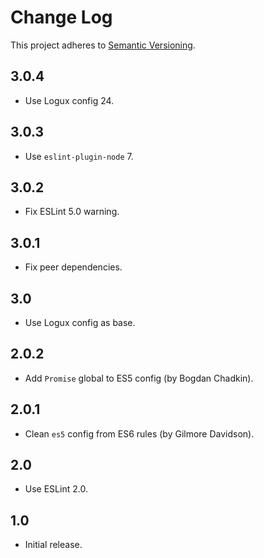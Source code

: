 # Change Log
This project adheres to [Semantic Versioning](http://semver.org/).

## 3.0.4
* Use Logux config 24.

## 3.0.3
* Use `eslint-plugin-node` 7.

## 3.0.2
* Fix ESLint 5.0 warning.

## 3.0.1
* Fix peer dependencies.

## 3.0
* Use Logux config as base.

## 2.0.2
* Add `Promise` global to ES5 config (by Bogdan Chadkin).

## 2.0.1
* Clean `es5` config from ES6 rules (by Gilmore Davidson).

## 2.0
* Use ESLint 2.0.

## 1.0
* Initial release.
